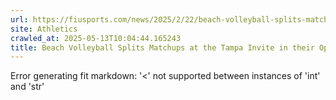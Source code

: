 ```yaml
---
url: https://fiusports.com/news/2025/2/22/beach-volleyball-splits-matchups-at-the-tampa-invite-in-their-opening-weekend.aspx
site: Athletics
crawled_at: 2025-05-13T10:04:44.165243
title: Beach Volleyball Splits Matchups at the Tampa Invite in their Opening Weekend - FIU Athletics
---
```


Error generating fit markdown: '<' not supported between instances of 'int' and 'str'